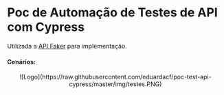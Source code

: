 # Poc de Automação de Testes de API com Cypress

Utilizada a [API Faker](https://fakerestapi.azurewebsites.net/index.html "API Faker") para implementação.

#### Cenários:

<center>![Logo](https://raw.githubusercontent.com/eduardacf/poc-test-api-cypress/master/img/testes.PNG)</center>

